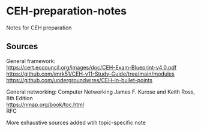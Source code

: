 # CEH-preparation-notes
Notes for CEH preparation

## Sources
General framework:  
https://cert.eccouncil.org/images/doc/CEH-Exam-Blueprint-v4.0.pdf  
https://github.com/imrk51/CEH-v11-Study-Guide/tree/main/modules  
https://github.com/undergroundwires/CEH-in-bullet-points  

General networking:
Computer Networking James F. Kurose and Keith Ross, 8th Edition  
https://nmap.org/book/toc.html  
RFC

More exhaustive sources added wtih topic-specific note
